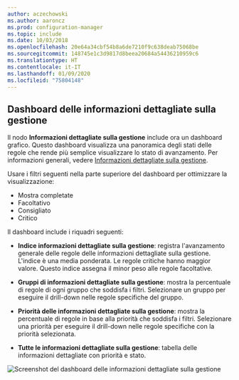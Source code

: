 ```yaml
---
author: aczechowski
ms.author: aaroncz
ms.prod: configuration-manager
ms.topic: include
ms.date: 10/03/2018
ms.openlocfilehash: 20e64a34cbf54b8a6de7210f9c638deab75068be
ms.sourcegitcommit: 148745e1c3d9817d8beea20684a54436210959c6
ms.translationtype: HT
ms.contentlocale: it-IT
ms.lasthandoff: 01/09/2020
ms.locfileid: "75804148"
---
```

## <a name="bkmk_insights"></a> Dashboard delle informazioni dettagliate sulla gestione
<!--1357979-->

Il nodo **Informazioni dettagliate sulla gestione** include ora un dashboard grafico. Questo dashboard visualizza una panoramica degli stati delle regole che rende più semplice visualizzare lo stato di avanzamento. Per informazioni generali, vedere [Informazioni dettagliate sulla gestione](/sccm/core/servers/manage/management-insights).

Usare i filtri seguenti nella parte superiore del dashboard per ottimizzare la visualizzazione:
- Mostra completate
- Facoltativo
- Consigliato
- Critico

Il dashboard include i riquadri seguenti:
- **Indice informazioni dettagliate sulla gestione**: registra l'avanzamento generale delle regole delle informazioni dettagliate sulla gestione. L'indice è una media ponderata. Le regole critiche hanno maggior valore. Questo indice assegna il minor peso alle regole facoltative.  

- **Gruppi di informazioni dettagliate sulla gestione**: mostra la percentuale di regole di ogni gruppo che soddisfa i filtri. Selezionare un gruppo per eseguire il drill-down nelle regole specifiche del gruppo.  

- **Priorità delle informazioni dettagliate sulla gestione**: mostra la percentuale di regole in base alla priorità che soddisfa i filtri. Selezionare una priorità per eseguire il drill-down nelle regole specifiche con la priorità selezionata.  

- **Tutte le informazioni dettagliate sulla gestione**: tabella delle informazioni dettagliate con priorità e stato.  

![Screenshot del dashboard delle informazioni dettagliate sulla gestione](../../media/1357979-management-insights-dashboard.png)


